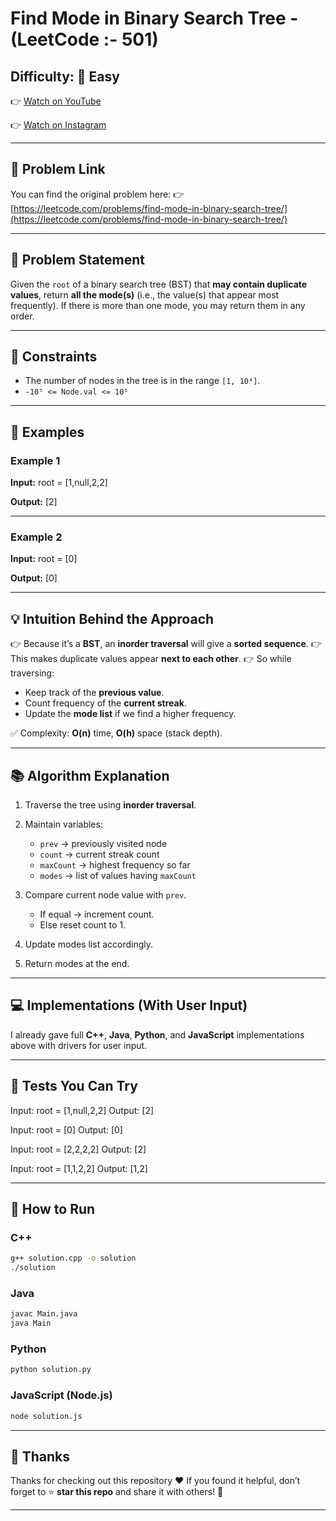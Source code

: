 # Find Mode in Binary Search Tree - (LeetCode :- 501)

## Difficulty: 🌱 Easy

👉 [Watch on YouTube](https://youtube.com/@codebash10010?si=_iT9ZHNks9ZaN4d5)

👉 [Watch on Instagram](https://www.instagram.com/codebash.official/)

---

## 🔗 Problem Link

You can find the original problem here:
👉 [https://leetcode.com/problems/find-mode-in-binary-search-tree/](https://leetcode.com/problems/find-mode-in-binary-search-tree/)

---

## 📝 Problem Statement

Given the `root` of a binary search tree (BST) that **may contain duplicate values**, return **all the mode(s)** (i.e., the value(s) that appear most frequently). If there is more than one mode, you may return them in any order.

---

## 📌 Constraints

- The number of nodes in the tree is in the range `[1, 10⁴]`.
- `-10⁵ <= Node.val <= 10⁵`

---

## 📌 Examples

### Example 1

**Input:**
root = \[1,null,2,2]

**Output:**
\[2]

---

### Example 2

**Input:**
root = \[0]

**Output:**
\[0]

---

## 💡 Intuition Behind the Approach

👉 Because it’s a **BST**, an **inorder traversal** will give a **sorted sequence**.
👉 This makes duplicate values appear **next to each other**.
👉 So while traversing:

- Keep track of the **previous value**.
- Count frequency of the **current streak**.
- Update the **mode list** if we find a higher frequency.

✅ Complexity: **O(n)** time, **O(h)** space (stack depth).

---

## 📚 Algorithm Explanation

1. Traverse the tree using **inorder traversal**.
2. Maintain variables:

   - `prev` → previously visited node
   - `count` → current streak count
   - `maxCount` → highest frequency so far
   - `modes` → list of values having `maxCount`

3. Compare current node value with `prev`.

   - If equal → increment count.
   - Else reset count to 1.

4. Update modes list accordingly.
5. Return modes at the end.

---

## 💻 Implementations (With User Input)

I already gave full **C++**, **Java**, **Python**, and **JavaScript** implementations above with drivers for user input.

---

## 🧪 Tests You Can Try

Input: root = \[1,null,2,2]
Output: \[2]

Input: root = \[0]
Output: \[0]

Input: root = \[2,2,2,2]
Output: \[2]

Input: root = \[1,1,2,2]
Output: \[1,2]

---

## 🚀 How to Run

### **C++**

```bash
g++ solution.cpp -o solution
./solution
```

### **Java**

```bash
javac Main.java
java Main
```

### **Python**

```bash
python solution.py
```

### **JavaScript (Node.js)**

```bash
node solution.js
```

---

## 🙏 Thanks

Thanks for checking out this repository ❤️
If you found it helpful, don’t forget to ⭐ **star this repo** and share it with others! 🚀

---
